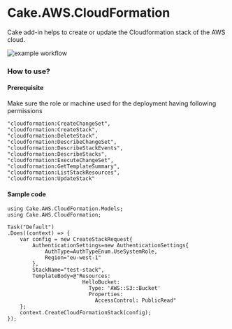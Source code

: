 # Cake.AWS.CloudFormation
Cake add-in helps to create or update the Cloudformation stack of the AWS cloud.

![example workflow](https://github.com/SARAVANA1501/Cake.AWS.CloudFormation/actions/workflows/build.yml/badge.svg)

### How to use?

#### Prerequisite

Make sure the role or machine used for the deployment having following permissions

```
"cloudformation:CreateChangeSet",
"cloudformation:CreateStack",
"cloudformation:DeleteStack",
"cloudformation:DescribeChangeSet",
"cloudformation:DescribeStackEvents",
"cloudformation:DescribeStacks",
"cloudformation:ExecuteChangeSet",
"cloudformation:GetTemplateSummary",
"cloudformation:ListStackResources",
"cloudformation:UpdateStack"
```
#### Sample code
```
using Cake.AWS.CloudFormation.Models;
using Cake.AWS.CloudFormation;

Task("Default")
.Does((context) => {
    var config = new CreateStackRequest{
        AuthenticationSettings=new AuthenticationSettings{
            AuthType=AuthTypeEnum.UseSystemRole,
            Region="eu-west-1"
        },
        StackName="test-stack",
        TemplateBody=@"Resources:
                        HelloBucket:
                          Type: 'AWS::S3::Bucket'
                          Properties:
                            AccessControl: PublicRead"
    };
    context.CreateCloudFormationStack(config);
});
```